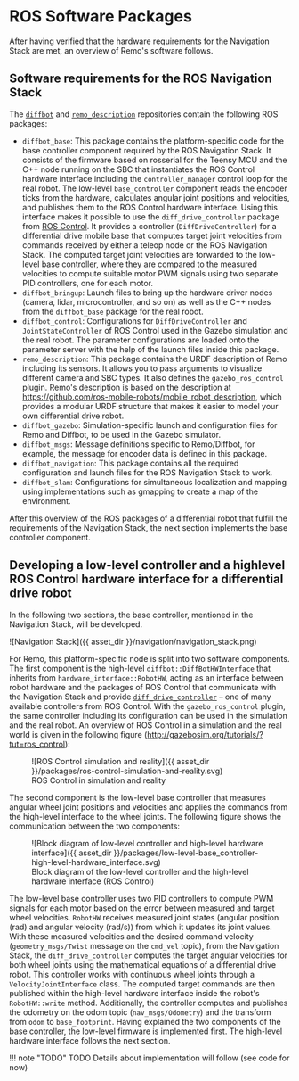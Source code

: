 # ROS Software Packages

After having verified that the hardware requirements for the Navigation Stack are met, an
overview of Remo's software follows.

## Software requirements for the ROS Navigation Stack

The [`diffbot`](https://github.com/ros-mobile-robots/diffbot/) and
[`remo_description`](https://github.com/ros-mobile-robots/remo_description) repositories 
contain the following ROS packages:

- `diffbot_base`: This package contains the platform-specific code for the base
controller component required by the ROS Navigation Stack. It consists of the
firmware based on rosserial for the Teensy MCU and the C++ node running
on the SBC that instantiates the ROS Control hardware interface including the
`controller_manager` control loop for the real robot. The low-level `base_controller`
component reads the encoder ticks from the hardware, calculates
angular joint positions and velocities, and publishes them to the ROS Control
hardware interface. Using this interface makes it possible to use the `diff_drive_controller`
package from [ROS Control](http://wiki.ros.org/diff_drive_controller). 
It provides a controller (`DiffDriveController`) for a
differential drive mobile base that computes target joint velocities from commands
received by either a teleop node or the ROS Navigation Stack. The computed
target joint velocities are forwarded to the low-level base controller, where they are
compared to the measured velocities to compute suitable motor PWM signals using
two separate PID controllers, one for each motor.
- `diffbot_bringup`: Launch files to bring up the hardware driver nodes (camera,
lidar, microcontroller, and so on) as well as the C++ nodes from the `diffbot_base` 
package for the real robot.
- `diffbot_control`: Configurations for `DiffDriveController` and
`JointStateController` of ROS Control used in the Gazebo simulation and the
real robot. The parameter configurations are loaded onto the parameter server with
the help of the launch files inside this package.
- `remo_description`: This package contains the URDF description of Remo
including its sensors. It allows you to pass arguments to visualize different
camera and SBC types. It also defines the `gazebo_ros_control` plugin.
Remo's description is based on the description at https://github.com/ros-mobile-robots/mobile_robot_description,
which provides a modular URDF structure that makes it easier to model your own differential drive robot.
- `diffbot_gazebo`: Simulation-specific launch and configuration files for Remo
and Diffbot, to be used in the Gazebo simulator.
- `diffbot_msgs`: Message definitions specific to Remo/Diffbot, for example, the
message for encoder data is defined in this package.
- `diffbot_navigation`: This package contains all the required configuration and
launch files for the ROS Navigation Stack to work.
- `diffbot_slam`: Configurations for simultaneous localization and mapping using
implementations such as gmapping to create a map of the environment.

After this overview of the ROS packages of a differential robot that fulfill the requirements
of the Navigation Stack, the next section implements the base controller component.


## Developing a low-level controller and a highlevel ROS Control hardware interface for a differential drive robot

In the following two sections, the base controller, mentioned in the Navigation Stack, will be developed. 

![Navigation Stack]({{ asset_dir }}/navigation/navigation_stack.png)

For Remo, this platform-specific node is split into two software components.
The first component is the high-level `diffbot::DiffBotHWInterface` that
inherits from `hardware_interface::RobotHW`, acting as an interface between
robot hardware and the packages of ROS Control that communicate with the Navigation
Stack and provide [`diff_drive_controller`](http://wiki.ros.org/diff_drive_controller) – 
one of many available controllers from ROS Control. With the
`gazebo_ros_control` plugin, the same controller including its configuration can be
used in the simulation and the real robot. An overview of ROS Control in a simulation
and the real world is given in the following figure (http://gazebosim.org/tutorials/?tut=ros_control):


<figure markdown>
  ![ROS Control simulation and reality]({{ asset_dir }}/packages/ros-control-simulation-and-reality.svg)
  <figcaption>ROS Control in simulation and reality</figcaption>
</figure>

The second component is the low-level base controller that measures angular wheel
joint positions and velocities and applies the commands from the high-level interface
to the wheel joints. The following figure shows the communication between the two
components:


<figure markdown>
  ![Block diagram of low-level controller and high-level hardware interface]({{ asset_dir }}/packages/low-level-base_controller-high-level-hardware_interface.svg)
  <figcaption>Block diagram of the low-level controller and the high-level hardware interface (ROS
Control)</figcaption>
</figure>

The low-level base controller uses two PID controllers to compute PWM signals for each
motor based on the error between measured and target wheel velocities.
`RobotHW` receives measured joint states (angular position (rad) and angular velocity
(rad/s)) from which it updates its joint values. With these measured velocities and the
desired command velocity (`geometry_msgs/Twist` message on the `cmd_vel`
topic), from the Navigation Stack, the `diff_drive_controller` computes the
target angular velocities for both wheel joints using the mathematical equations of a
differential drive robot. This controller works with continuous wheel joints through a
`VelocityJointInterface` class. The computed target commands are then published
within the high-level hardware interface inside the robot's `RobotHW::write` method.
Additionally, the controller computes and publishes the odometry on the odom topic
(`nav_msgs/Odometry`) and the transform from `odom` to `base_footprint`.
Having explained the two components of the base controller, the low-level firmware is
implemented first. The high-level hardware interface follows the next section.

!!! note "TODO"
    TODO Details about implementation will follow (see code for now)
